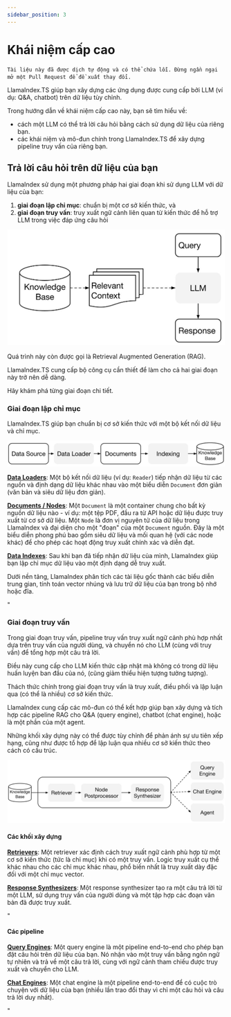 ```yaml
---
sidebar_position: 3
---
```


# Khái niệm cấp cao

`Tài liệu này đã được dịch tự động và có thể chứa lỗi. Đừng ngần ngại mở một Pull Request để đề xuất thay đổi.`

LlamaIndex.TS giúp bạn xây dựng các ứng dụng được cung cấp bởi LLM (ví dụ: Q&A, chatbot) trên dữ liệu tùy chỉnh.

Trong hướng dẫn về khái niệm cấp cao này, bạn sẽ tìm hiểu về:

- cách một LLM có thể trả lời câu hỏi bằng cách sử dụng dữ liệu của riêng bạn.
- các khái niệm và mô-đun chính trong LlamaIndex.TS để xây dựng pipeline truy vấn của riêng bạn.

## Trả lời câu hỏi trên dữ liệu của bạn

LlamaIndex sử dụng một phương pháp hai giai đoạn khi sử dụng LLM với dữ liệu của bạn:

1. **giai đoạn lập chỉ mục**: chuẩn bị một cơ sở kiến thức, và
2. **giai đoạn truy vấn**: truy xuất ngữ cảnh liên quan từ kiến thức để hỗ trợ LLM trong việc đáp ứng câu hỏi

![](./_static/concepts/rag.jpg)

Quá trình này còn được gọi là Retrieval Augmented Generation (RAG).

LlamaIndex.TS cung cấp bộ công cụ cần thiết để làm cho cả hai giai đoạn này trở nên dễ dàng.

Hãy khám phá từng giai đoạn chi tiết.

### Giai đoạn lập chỉ mục

LlamaIndex.TS giúp bạn chuẩn bị cơ sở kiến thức với một bộ kết nối dữ liệu và chỉ mục.

![](./_static/concepts/indexing.jpg)

[**Data Loaders**](./modules/high_level/data_loader.md):
Một bộ kết nối dữ liệu (ví dụ: `Reader`) tiếp nhận dữ liệu từ các nguồn và định dạng dữ liệu khác nhau vào một biểu diễn `Document` đơn giản (văn bản và siêu dữ liệu đơn giản).

[**Documents / Nodes**](./modules/high_level/documents_and_nodes.md): Một `Document` là một container chung cho bất kỳ nguồn dữ liệu nào - ví dụ: một tệp PDF, đầu ra từ API hoặc dữ liệu được truy xuất từ cơ sở dữ liệu. Một `Node` là đơn vị nguyên tử của dữ liệu trong LlamaIndex và đại diện cho một "đoạn" của một `Document` nguồn. Đây là một biểu diễn phong phú bao gồm siêu dữ liệu và mối quan hệ (với các node khác) để cho phép các hoạt động truy xuất chính xác và diễn đạt.

[**Data Indexes**](./modules/high_level/data_index.md):
Sau khi bạn đã tiếp nhận dữ liệu của mình, LlamaIndex giúp bạn lập chỉ mục dữ liệu vào một định dạng dễ truy xuất.

Dưới nền tảng, LlamaIndex phân tích các tài liệu gốc thành các biểu diễn trung gian, tính toán vector nhúng và lưu trữ dữ liệu của bạn trong bộ nhớ hoặc đĩa.

"

### Giai đoạn truy vấn

Trong giai đoạn truy vấn, pipeline truy vấn truy xuất ngữ cảnh phù hợp nhất dựa trên truy vấn của người dùng,
và chuyển nó cho LLM (cùng với truy vấn) để tổng hợp một câu trả lời.

Điều này cung cấp cho LLM kiến thức cập nhật mà không có trong dữ liệu huấn luyện ban đầu của nó,
(cũng giảm thiểu hiện tượng tưởng tượng).

Thách thức chính trong giai đoạn truy vấn là truy xuất, điều phối và lập luận qua (có thể là nhiều) cơ sở kiến thức.

LlamaIndex cung cấp các mô-đun có thể kết hợp giúp bạn xây dựng và tích hợp các pipeline RAG cho Q&A (query engine), chatbot (chat engine), hoặc là một phần của một agent.

Những khối xây dựng này có thể được tùy chỉnh để phản ánh sự ưu tiên xếp hạng, cũng như được tổ hợp để lập luận qua nhiều cơ sở kiến thức theo cách có cấu trúc.

![](./_static/concepts/querying.jpg)

#### Các khối xây dựng

[**Retrievers**](./modules/low_level/retriever.md):
Một retriever xác định cách truy xuất ngữ cảnh phù hợp từ một cơ sở kiến thức (tức là chỉ mục) khi có một truy vấn.
Logic truy xuất cụ thể khác nhau cho các chỉ mục khác nhau, phổ biến nhất là truy xuất dày đặc đối với một chỉ mục vector.

[**Response Synthesizers**](./modules/low_level/response_synthesizer.md):
Một response synthesizer tạo ra một câu trả lời từ một LLM, sử dụng truy vấn của người dùng và một tập hợp các đoạn văn bản đã được truy xuất.

"

#### Các pipeline

[**Query Engines**](./modules/high_level/query_engine.md):
Một query engine là một pipeline end-to-end cho phép bạn đặt câu hỏi trên dữ liệu của bạn.
Nó nhận vào một truy vấn bằng ngôn ngữ tự nhiên và trả về một câu trả lời, cùng với ngữ cảnh tham chiếu được truy xuất và chuyển cho LLM.

[**Chat Engines**](./modules/high_level/chat_engine.md):
Một chat engine là một pipeline end-to-end để có cuộc trò chuyện với dữ liệu của bạn
(nhiều lần trao đổi thay vì chỉ một câu hỏi và câu trả lời duy nhất).

"
